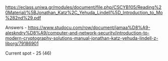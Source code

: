 https://eclass.uniwa.gr/modules/document/file.php/CSCYB105/Reading%20Material/%5BJonathan_Katz%2C_Yehuda_Lindell%5D_Introduction_to_Mo%282nd%29.pdf

Answers - https://www.studocu.com/row/document/jamaa%D8%A9-aleskndry%D8%A9/computer-and-network-security/introduction-to-modern-cryptography-solutions-manual-jonathan-katz-yehuda-lindell-z-liborg/79186901

Current spot - 25 (46)